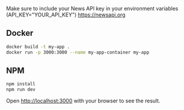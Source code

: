 Make sure to include your News API key in your environment variables (API_KEY="YOUR_API_KEY")
https://newsapi.org

## Docker
```bash
docker build -t my-app .
docker run -p 3000:3000 --name my-app-container my-app
```

## NPM
```bash
npm install
npm run dev
```



Open [http://localhost:3000](http://localhost:3000) with your browser to see the result.
